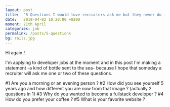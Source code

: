 ```yaml
---
layout: post
title:  "5 Questions I would love recruiters ask me but they never do it..."
date:   2019-04-02 10:20:00 +0200
moment: 21th April
categories: job
permalink: /posts/5-questions
bg: rails.jpg
---
```


Hi again !

I'm applying to developer jobs at the moment and in this post I'm making a statement -a kind of bottle sent to the sea- because I hope that someday a recruiter will ask me one or two of these questions.

#1 Are you a morning or an evening person ?
#2 How did you see yourself 5 years ago and how different you are now from that image ? (actually 2 questions in 1)
#3 Why do you wanted to become a fullstack developer ?
#4 How do you prefer your coffee ?
#5 What is your favorite website ?


